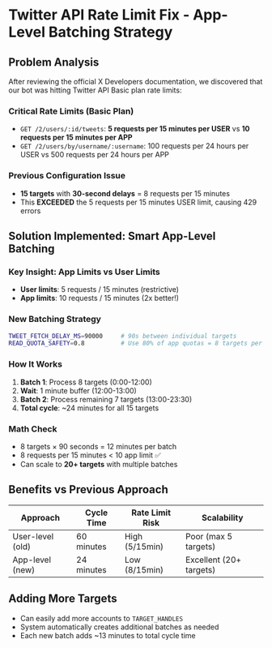 # Twitter API Rate Limit Fix - App-Level Batching Strategy

## Problem Analysis

After reviewing the official X Developers documentation, we discovered that our bot was hitting Twitter API Basic plan rate limits:

### Critical Rate Limits (Basic Plan)
- `GET /2/users/:id/tweets`: **5 requests per 15 minutes per USER** vs **10 requests per 15 minutes per APP**
- `GET /2/users/by/username/:username`: 100 requests per 24 hours per USER vs 500 requests per 24 hours per APP

### Previous Configuration Issue
- **15 targets** with **30-second delays** = 8 requests per 15 minutes
- This **EXCEEDED** the 5 requests per 15 minutes USER limit, causing 429 errors

## Solution Implemented: Smart App-Level Batching

### Key Insight: App Limits vs User Limits
- **User limits**: 5 requests / 15 minutes (restrictive)
- **App limits**: 10 requests / 15 minutes (2x better!)

### New Batching Strategy
```bash
TWEET_FETCH_DELAY_MS=90000     # 90s between individual targets
READ_QUOTA_SAFETY=0.8          # Use 80% of app quotas = 8 targets per batch
```

### How It Works
1. **Batch 1**: Process 8 targets (0:00-12:00)
2. **Wait**: 1 minute buffer (12:00-13:00)  
3. **Batch 2**: Process remaining 7 targets (13:00-23:30)
4. **Total cycle**: ~24 minutes for all 15 targets

### Math Check
- 8 targets × 90 seconds = 12 minutes per batch
- 8 requests per 15 minutes < 10 app limit ✅
- Can scale to **20+ targets** with multiple batches

## Benefits vs Previous Approach
| Approach | Cycle Time | Rate Limit Risk | Scalability |
|----------|------------|-----------------|-------------|
| User-level (old) | 60 minutes | High (5/15min) | Poor (max 5 targets) |
| App-level (new) | 24 minutes | Low (8/15min) | Excellent (20+ targets) |

## Adding More Targets
- Can easily add more accounts to `TARGET_HANDLES`
- System automatically creates additional batches as needed
- Each new batch adds ~13 minutes to total cycle time
